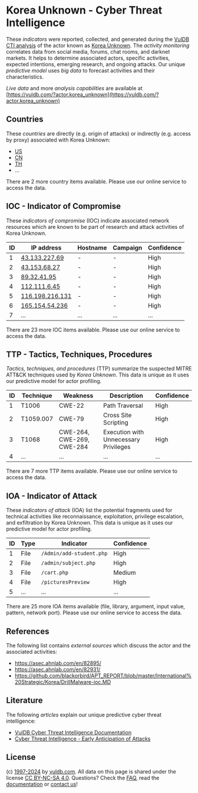 # Korea Unknown - Cyber Threat Intelligence

These _indicators_ were reported, collected, and generated during the [VulDB CTI analysis](https://vuldb.com/?kb.cti) of the actor known as [Korea Unknown](https://vuldb.com/?actor.korea_unknown). The _activity monitoring_ correlates data from social media, forums, chat rooms, and darknet markets. It helps to determine associated actors, specific activities, expected intentions, emerging research, and ongoing attacks. Our unique _predictive model_ uses _big data_ to forecast activities and their characteristics.

_Live data_ and more _analysis capabilities_ are available at [https://vuldb.com/?actor.korea_unknown](https://vuldb.com/?actor.korea_unknown)

## Countries

These _countries_ are directly (e.g. origin of attacks) or indirectly (e.g. access by proxy) associated with Korea Unknown:

* [US](https://vuldb.com/?country.us)
* [CN](https://vuldb.com/?country.cn)
* [TH](https://vuldb.com/?country.th)
* ...

There are 2 more country items available. Please use our online service to access the data.

## IOC - Indicator of Compromise

These _indicators of compromise_ (IOC) indicate associated network resources which are known to be part of research and attack activities of Korea Unknown.

ID | IP address | Hostname | Campaign | Confidence
-- | ---------- | -------- | -------- | ----------
1 | [43.133.227.69](https://vuldb.com/?ip.43.133.227.69) | - | - | High
2 | [43.153.68.27](https://vuldb.com/?ip.43.153.68.27) | - | - | High
3 | [89.32.41.95](https://vuldb.com/?ip.89.32.41.95) | - | - | High
4 | [112.111.6.45](https://vuldb.com/?ip.112.111.6.45) | - | - | High
5 | [116.198.216.131](https://vuldb.com/?ip.116.198.216.131) | - | - | High
6 | [165.154.54.236](https://vuldb.com/?ip.165.154.54.236) | - | - | High
7 | ... | ... | ... | ...

There are 23 more IOC items available. Please use our online service to access the data.

## TTP - Tactics, Techniques, Procedures

_Tactics, techniques, and procedures_ (TTP) summarize the suspected MITRE ATT&CK techniques used by _Korea Unknown_. This data is unique as it uses our predictive model for actor profiling.

ID | Technique | Weakness | Description | Confidence
-- | --------- | -------- | ----------- | ----------
1 | T1006 | CWE-22 | Path Traversal | High
2 | T1059.007 | CWE-79 | Cross Site Scripting | High
3 | T1068 | CWE-264, CWE-269, CWE-284 | Execution with Unnecessary Privileges | High
4 | ... | ... | ... | ...

There are 7 more TTP items available. Please use our online service to access the data.

## IOA - Indicator of Attack

These _indicators of attack_ (IOA) list the potential fragments used for technical activities like reconnaissance, exploitation, privilege escalation, and exfiltration by Korea Unknown. This data is unique as it uses our predictive model for actor profiling.

ID | Type | Indicator | Confidence
-- | ---- | --------- | ----------
1 | File | `/Admin/add-student.php` | High
2 | File | `/admin/subject.php` | High
3 | File | `/cart.php` | Medium
4 | File | `/picturesPreview` | High
5 | ... | ... | ...

There are 25 more IOA items available (file, library, argument, input value, pattern, network port). Please use our online service to access the data.

## References

The following list contains _external sources_ which discuss the actor and the associated activities:

* https://asec.ahnlab.com/en/82895/
* https://asec.ahnlab.com/en/82931/
* https://github.com/blackorbird/APT_REPORT/blob/master/International%20Strategic/Korea/DrillMalware-ioc.MD

## Literature

The following _articles_ explain our unique predictive cyber threat intelligence:

* [VulDB Cyber Threat Intelligence Documentation](https://vuldb.com/?kb.cti)
* [Cyber Threat Intelligence - Early Anticipation of Attacks](https://www.scip.ch/en/?labs.20201022)

## License

(c) [1997-2024](https://vuldb.com/?kb.changelog) by [vuldb.com](https://vuldb.com/?kb.about). All data on this page is shared under the license [CC BY-NC-SA 4.0](https://creativecommons.org/licenses/by-nc-sa/4.0/). Questions? Check the [FAQ](https://vuldb.com/?kb.faq), read the [documentation](https://vuldb.com/?kb) or [contact us](https://vuldb.com/?contact)!
